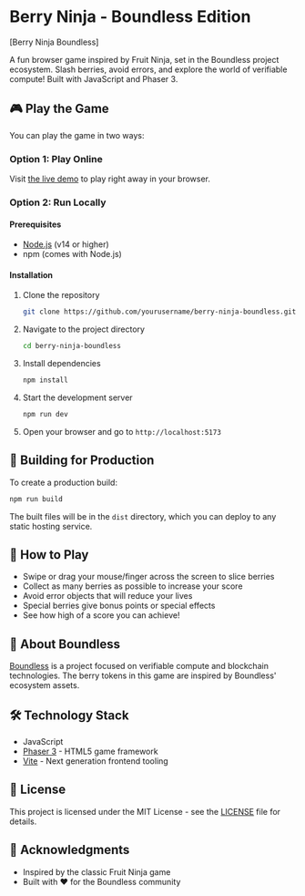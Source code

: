 # Berry Ninja - Boundless Edition

[Berry Ninja Boundless]

A fun browser game inspired by Fruit Ninja, set in the Boundless project ecosystem. Slash berries, avoid errors, and explore the world of verifiable compute! Built with JavaScript and Phaser 3.

## 🎮 Play the Game

You can play the game in two ways:

### Option 1: Play Online
Visit [the live demo](https://zalovek.github.io/berry-ninja-boundless/) to play right away in your browser.

### Option 2: Run Locally

#### Prerequisites
- [Node.js](https://nodejs.org/) (v14 or higher)
- npm (comes with Node.js)

#### Installation

1. Clone the repository
   ```bash
   git clone https://github.com/yourusername/berry-ninja-boundless.git
   ```

2. Navigate to the project directory
   ```bash
   cd berry-ninja-boundless
   ```

3. Install dependencies
   ```bash
   npm install
   ```

4. Start the development server
   ```bash
   npm run dev
   ```

5. Open your browser and go to `http://localhost:5173`

## 🚀 Building for Production

To create a production build:

```bash
npm run build
```

The built files will be in the `dist` directory, which you can deploy to any static hosting service.

## 🎯 How to Play

- Swipe or drag your mouse/finger across the screen to slice berries
- Collect as many berries as possible to increase your score
- Avoid error objects that will reduce your lives
- Special berries give bonus points or special effects
- See how high of a score you can achieve!

## 🔄 About Boundless

[Boundless](https://beboundless.xyz/) is a project focused on verifiable compute and blockchain technologies. The berry tokens in this game are inspired by Boundless' ecosystem assets.

## 🛠️ Technology Stack

- JavaScript
- [Phaser 3](https://phaser.io/) - HTML5 game framework
- [Vite](https://vitejs.dev/) - Next generation frontend tooling

## 📝 License

This project is licensed under the MIT License - see the [LICENSE](LICENSE) file for details.

## 🙏 Acknowledgments

- Inspired by the classic Fruit Ninja game
- Built with ❤️ for the Boundless community
